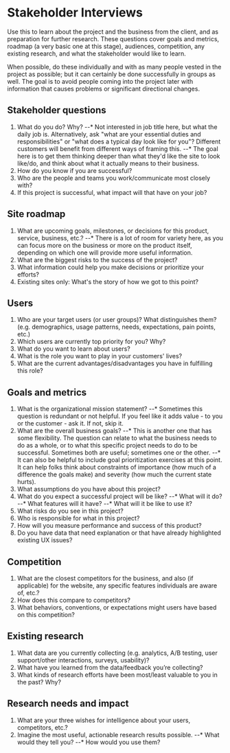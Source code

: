 # Stakeholder Interviews

Use this to learn about the project and the business from the client, and as preparation for further research. These questions cover goals and metrics, roadmap (a very basic one at this stage), audiences, competition, any existing research, and what the stakeholder would like to learn.

When possible, do these individually and with as many people vested in the project as possible; but it can certainly be done successfully in groups as well. The goal is to avoid people coming into the project later with information that causes problems or significant directional changes.

## Stakeholder questions

1. What do you do? Why?
--* Not interested in job title here, but what the daily job is. Alternatively, ask "what are your essential duties and responsibilities" or "what does a typical day look like for you"? Different customers will benefit from different ways of framing this.
--* The goal here is to get them thinking deeper than what they'd like the site to look like/do, and think about what it actually means to their business.
2. How do you know if you are successful?
3. Who are the people and teams you work/communicate most closely with?
4. If this project is successful, what impact will that have on your job?

## Site roadmap
1. What are upcoming goals, milestones, or decisions for this product, service, business, etc.?
--* There is a lot of room for variety here, as you can focus more on the business or more on the product itself, depending on which one will provide more useful information.
2. What are the biggest risks to the success of the project?
3. What information could help you make decisions or prioritize your efforts?
4. Existing sites only: What's the story of how we got to this point?

## Users
1. Who are your target users (or user groups)? What distinguishes them? (e.g. demographics, usage patterns, needs, expectations, pain points, etc.)
2. Which users are currently top priority for you? Why?
3. What do you want to learn about users?
4. What is the role you want to play in your customers' lives?
5. What are the current advantages/disadvantages you have in fulfilling this role?

## Goals and metrics
1. What is the organizational mission statement?
--* Sometimes this question is redundant or not helpful. If you feel like it adds value - to you or the customer - ask it. If not, skip it.
2. What are the overall business goals?
--* This is another one that has some flexibility. The question can relate to what the business needs to do as a whole, or to what this specific project needs to do to be successful. Sometimes both are useful; sometimes one or the other.
--* It can also be helpful to include goal prioritization exercises at this point. It can help folks think about constraints of importance (how much of a difference the goals make) and severity (how much the current state hurts).
3. What assumptions do you have about this project?
4. What do you expect a successful project will be like?
--* What will it do?
--* What features will it have?
--* What will it be like to use it?
5. What risks do you see in this project?
6. Who is responsible for what in this project?
7. How will you measure performance and success of this product?
8. Do you have data that need explanation or that have already highlighted existing UX issues?

## Competition
1. What are the closest competitors for the business, and also (if applicable) for the website, any specific features individuals are aware of, etc.?
2. How does this compare to competitors?
3. What behaviors, conventions, or expectations might users have based on this competition?

## Existing research
1. What data are you currently collecting (e.g. analytics, A/B testing, user support/other interactions, surveys, usability)?
2. What have you learned from the data/feedback you’re collecting?
3. What kinds of research efforts have been most/least valuable to you in the past? Why?

## Research needs and impact
1. What are your three wishes for intelligence about your users, competitors, etc.?
2. Imagine the most useful, actionable research results possible.
--* What would they tell you?
--* How would you use them?